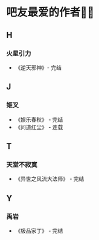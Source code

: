 # 吧友最爱的作者🤞🌸

## H

### 火星引力

* 《逆天邪神》- 完结

## J

### 姬叉

* 《娱乐春秋》 - 完结
* 《问道红尘》 - 连载

## T

### 天堂不寂寞

* 《异世之风流大法师》 - 完结

## Y

### 禹岩

* 《极品家丁》 - 完结
